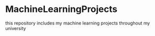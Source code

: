 # MachineLearningProjects
this repository includes my machine learning projects throughout my university
